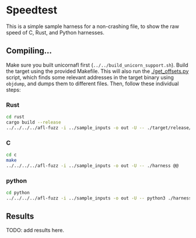 # Speedtest

This is a simple sample harness for a non-crashing file,
to show the raw speed of C, Rust, and Python harnesses.

## Compiling...

Make sure you built unicornafl first (`../../build_unicorn_support.sh`).
Build the target using the provided Makefile.
This will also run the [./get_offsets.py](./get_offsets.py) script,
which finds some relevant addresses in the target binary using `objdump`,
and dumps them to different files.
Then, follow these individual steps:

### Rust

```bash
cd rust
cargo build --release
../../../../afl-fuzz -i ../sample_inputs -o out -U -- ./target/release/harness @@
```

### C

```bash
cd c
make
../../../../afl-fuzz -i ../sample_inputs -o out -U -- ./harness @@
```

### python

```bash
cd python
../../../../afl-fuzz -i ../sample_inputs -o out -U -- python3 ./harness.py @@
```

## Results

TODO: add results here.
